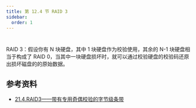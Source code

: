 ```yaml
---
title: 第 12.4 节 RAID 3
sidebar:
  order: 1
---
```

# 

RAID 3：假设你有 N 块硬盘，其中 1 块硬盘作为校验使用，其余的 N-1 块硬盘相当于构成了 RAID 0，当其中一块硬盘损坏时，就可以通过校验硬盘的校验码还原出损坏磁盘的的原始数据。

## 参考资料

- [21.4.RAID3——带有专用奇偶校验的字节级条带](https://handbook.bsdcn.org/di-21-zhang-geom-mo-kuai-hua-ci-pan-zhuan-huan-kuang-jia/21.4.-raid3-dai-you-zhuan-yong-qi-ou-xiao-yan-de-zi-jie-ji-tiao-dai.html)
